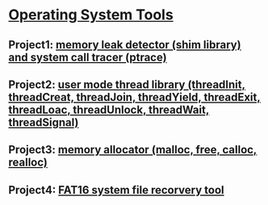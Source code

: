 # [Operating System Tools](./)

## Project1:  [memory leak detector (shim library) and system call tracer (ptrace)](./project1) 
## Project2:  [user mode thread library (threadInit, threadCreat, threadJoin, threadYield, threadExit, threadLoac, threadUnlock, threadWait, threadSignal)](./project2)
## Project3:  [memory allocator (malloc, free, calloc, realloc)](./project3)
## Project4:  [FAT16 system file recorvery tool](./project4)
